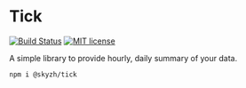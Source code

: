 # Tick

[![Build Status](https://travis-ci.com/SkyZH/ticktick.svg?branch=master)](https://travis-ci.com/SkyZH/ticktick?branch=master)
[![MIT license](http://img.shields.io/badge/license-MIT-brightgreen.svg)](http://opensource.org/licenses/MIT)


A simple library to provide hourly, daily summary of your data.

```
npm i @skyzh/tick
```
